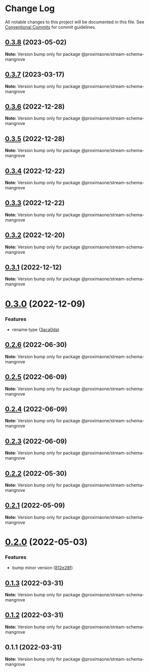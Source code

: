 # Change Log

All notable changes to this project will be documented in this file.
See [Conventional Commits](https://conventionalcommits.org) for commit guidelines.

## [0.3.8](https://github.com/proxima-one/stream-schemas/compare/@proximaone/stream-schema-mangrove@0.3.7...@proximaone/stream-schema-mangrove@0.3.8) (2023-05-02)

**Note:** Version bump only for package @proximaone/stream-schema-mangrove





## [0.3.7](https://github.com/proxima-one/stream-schemas/compare/@proximaone/stream-schema-mangrove@0.3.6...@proximaone/stream-schema-mangrove@0.3.7) (2023-03-17)

**Note:** Version bump only for package @proximaone/stream-schema-mangrove





## [0.3.6](https://github.com/proxima-one/stream-schemas/compare/@proximaone/stream-schema-mangrove@0.3.4...@proximaone/stream-schema-mangrove@0.3.6) (2022-12-28)

**Note:** Version bump only for package @proximaone/stream-schema-mangrove





## [0.3.5](https://github.com/proxima-one/stream-schemas/compare/@proximaone/stream-schema-mangrove@0.3.4...@proximaone/stream-schema-mangrove@0.3.5) (2022-12-28)

**Note:** Version bump only for package @proximaone/stream-schema-mangrove





## [0.3.4](https://github.com/proxima-one/stream-schemas/compare/@proximaone/stream-schema-mangrove@0.3.3...@proximaone/stream-schema-mangrove@0.3.4) (2022-12-22)

**Note:** Version bump only for package @proximaone/stream-schema-mangrove





## [0.3.3](https://github.com/proxima-one/stream-schemas/compare/@proximaone/stream-schema-mangrove@0.3.2...@proximaone/stream-schema-mangrove@0.3.3) (2022-12-22)

**Note:** Version bump only for package @proximaone/stream-schema-mangrove





## [0.3.2](https://github.com/proxima-one/stream-schemas/compare/@proximaone/stream-schema-mangrove@0.3.1...@proximaone/stream-schema-mangrove@0.3.2) (2022-12-20)

**Note:** Version bump only for package @proximaone/stream-schema-mangrove





## [0.3.1](https://github.com/proxima-one/stream-schemas/compare/@proximaone/stream-schema-mangrove@0.3.0...@proximaone/stream-schema-mangrove@0.3.1) (2022-12-12)

**Note:** Version bump only for package @proximaone/stream-schema-mangrove





# [0.3.0](https://github.com/proxima-one/stream-schemas/compare/@proximaone/stream-schema-mangrove@0.2.6...@proximaone/stream-schema-mangrove@0.3.0) (2022-12-09)


### Features

* rename type ([3aca0da](https://github.com/proxima-one/stream-schemas/commit/3aca0dab78c1575acb47a6242c064c2aab997729))





## [0.2.6](https://github.com/proxima-one/stream-schemas/compare/@proximaone/stream-schema-mangrove@0.2.5...@proximaone/stream-schema-mangrove@0.2.6) (2022-06-30)

**Note:** Version bump only for package @proximaone/stream-schema-mangrove





## [0.2.5](https://github.com/proxima-one/stream-schemas/compare/@proximaone/stream-schema-mangrove@0.2.4...@proximaone/stream-schema-mangrove@0.2.5) (2022-06-09)

**Note:** Version bump only for package @proximaone/stream-schema-mangrove





## [0.2.4](https://github.com/proxima-one/stream-schemas/compare/@proximaone/stream-schema-mangrove@0.2.3...@proximaone/stream-schema-mangrove@0.2.4) (2022-06-09)

**Note:** Version bump only for package @proximaone/stream-schema-mangrove





## [0.2.3](https://github.com/proxima-one/stream-schemas/compare/@proximaone/stream-schema-mangrove@0.2.2...@proximaone/stream-schema-mangrove@0.2.3) (2022-06-09)

**Note:** Version bump only for package @proximaone/stream-schema-mangrove





## [0.2.2](https://github.com/proxima-one/stream-schemas/compare/@proximaone/stream-schema-mangrove@0.2.1...@proximaone/stream-schema-mangrove@0.2.2) (2022-05-30)

**Note:** Version bump only for package @proximaone/stream-schema-mangrove





## [0.2.1](https://github.com/proxima-one/stream-schemas/compare/@proximaone/stream-schema-mangrove@0.2.0...@proximaone/stream-schema-mangrove@0.2.1) (2022-05-09)

**Note:** Version bump only for package @proximaone/stream-schema-mangrove





# [0.2.0](https://github.com/proxima-one/stream-schemas/compare/@proximaone/stream-schema-mangrove@0.1.10...@proximaone/stream-schema-mangrove@0.2.0) (2022-05-03)


### Features

* bump minor version ([812e28f](https://github.com/proxima-one/stream-schemas/commit/812e28f9f1f610f70836f338a4dcd007944f2880))





## [0.1.3](https://github.com/proxima-one/proxima-npm/compare/@proximaone/stream-schema-mangrove@0.1.2...@proximaone/stream-schema-mangrove@0.1.3) (2022-03-31)

**Note:** Version bump only for package @proximaone/stream-schema-mangrove





## [0.1.2](https://github.com/proxima-one/proxima-npm/compare/@proximaone/stream-schema-mangrove@0.1.1...@proximaone/stream-schema-mangrove@0.1.2) (2022-03-31)

**Note:** Version bump only for package @proximaone/stream-schema-mangrove





## 0.1.1 (2022-03-31)

**Note:** Version bump only for package @proximaone/stream-schema-mangrove
